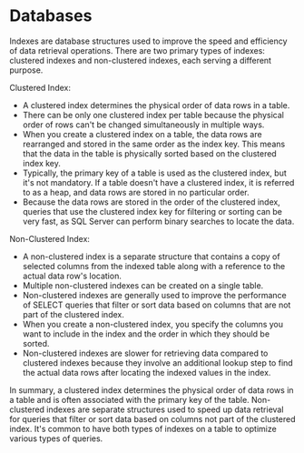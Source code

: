 # Databases

Indexes are database structures used to improve the speed and efficiency of data retrieval operations. There are two primary types of indexes: clustered indexes and non-clustered indexes, each serving a different purpose.

Clustered Index:

* A clustered index determines the physical order of data rows in a table.
* There can be only one clustered index per table because the physical order of rows can't be changed simultaneously in multiple ways.
* When you create a clustered index on a table, the data rows are rearranged and stored in the same order as the index key. This means that the data in the table is physically sorted based on the clustered index key.
* Typically, the primary key of a table is used as the clustered index, but it's not mandatory. If a table doesn't have a clustered index, it is referred to as a heap, and data rows are stored in no particular order.
* Because the data rows are stored in the order of the clustered index, queries that use the clustered index key for filtering or sorting can be very fast, as SQL Server can perform binary searches to locate the data.

Non-Clustered Index:

* A non-clustered index is a separate structure that contains a copy of selected columns from the indexed table along with a reference to the actual data row's location.
* Multiple non-clustered indexes can be created on a single table.
* Non-clustered indexes are generally used to improve the performance of SELECT queries that filter or sort data based on columns that are not part of the clustered index.
* When you create a non-clustered index, you specify the columns you want to include in the index and the order in which they should be sorted.
* Non-clustered indexes are slower for retrieving data compared to clustered indexes because they involve an additional lookup step to find the actual data rows after locating the indexed values in the index.

In summary, a clustered index determines the physical order of data rows in a table and is often associated with the primary key of the table. Non-clustered indexes are separate structures used to speed up data retrieval for queries that filter or sort data based on columns not part of the clustered index. It's common to have both types of indexes on a table to optimize various types of queries.





